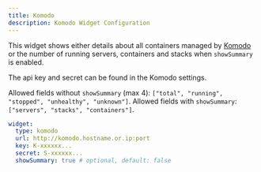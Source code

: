 ```yaml
---
title: Komodo
description: Komodo Widget Configuration
---
```


This widget shows either details about all containers managed by [Komodo](https://komo.do/) or the number of running servers, containers and stacks when `showSummary` is enabled.

The api key and secret can be found in the Komodo settings.

Allowed fields without `showSummary` (max 4): `["total", "running", "stopped", "unhealthy", "unknown"]`.
Allowed fields with `showSummary`: `["servers", "stacks", "containers"]`.

```yaml
widget:
  type: komodo
  url: http://komodo.hostname.or.ip:port
  key: K-xxxxxx...
  secret: S-xxxxxx...
  showSummary: true # optional, default: false
```
